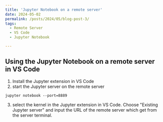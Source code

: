 ```yaml
---
title: 'Jupyter Notebook on a remote server'
date: 2024-05-02
permalink: /posts/2024/05/blog-post-3/
tags:
  - Remote Server
  - VS Code
  - Jupyter Notebook

---
```


## Using the Jupyter Notebook on a remote server in VS Code

1. Install the Jupyter extension in VS Code
2. start the Jupyter server on the remote server

```shell
jupyter notebook --port=8889
```

3. select the kernel in the Jupyter extension in VS Code. Choose "Existing Jupyter server" and input the URL of the remote server which get from the server terminal.